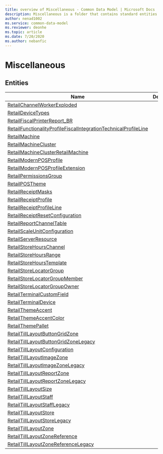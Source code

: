 ```yaml
---
title: overview of Miscellaneous - Common Data Model | Microsoft Docs
description: Miscellaneous is a folder that contains standard entities related to the Common Data Model.
author: nenad1002
ms.service: common-data-model
ms.reviewer: deonhe
ms.topic: article
ms.date: 7/20/2020
ms.author: nebanfic
---
```


# Miscellaneous


## Entities

|Name|Description|
|---|---|
|[RetailChannelWorkerExploded](RetailChannelWorkerExploded.md)||
|[RetailDeviceTypes](RetailDeviceTypes.md)||
|[RetailFiscalPrinterReport_BR](RetailFiscalPrinterReport_BR.md)||
|[RetailFunctionalityProfileFiscalIntegrationTechnicalProfileLine](RetailFunctionalityProfileFiscalIntegrationTechnicalProfileLine.md)||
|[RetailMachine](RetailMachine.md)||
|[RetailMachineCluster](RetailMachineCluster.md)||
|[RetailMachineClusterRetailMachine](RetailMachineClusterRetailMachine.md)||
|[RetailModernPOSProfile](RetailModernPOSProfile.md)||
|[RetailModernPOSProfileExtension](RetailModernPOSProfileExtension.md)||
|[RetailPermissionsGroup](RetailPermissionsGroup.md)||
|[RetailPOSTheme](RetailPOSTheme.md)||
|[RetailReceiptMasks](RetailReceiptMasks.md)||
|[RetailReceiptProfile](RetailReceiptProfile.md)||
|[RetailReceiptProfileLine](RetailReceiptProfileLine.md)||
|[RetailReceiptResetConfiguration](RetailReceiptResetConfiguration.md)||
|[RetailReportChannelTable](RetailReportChannelTable.md)||
|[RetailScaleUnitConfiguration](RetailScaleUnitConfiguration.md)||
|[RetailServerResource](RetailServerResource.md)||
|[RetailStoreHoursChannel](RetailStoreHoursChannel.md)||
|[RetailStoreHoursRange](RetailStoreHoursRange.md)||
|[RetailStoreHoursTemplate](RetailStoreHoursTemplate.md)||
|[RetailStoreLocatorGroup](RetailStoreLocatorGroup.md)||
|[RetailStoreLocatorGroupMember](RetailStoreLocatorGroupMember.md)||
|[RetailStoreLocatorGroupOwner](RetailStoreLocatorGroupOwner.md)||
|[RetailTerminalCustomField](RetailTerminalCustomField.md)||
|[RetailTerminalDevice](RetailTerminalDevice.md)||
|[RetailThemeAccent](RetailThemeAccent.md)||
|[RetailThemeAccentColor](RetailThemeAccentColor.md)||
|[RetailThemePallet](RetailThemePallet.md)||
|[RetailTillLayoutButtonGridZone](RetailTillLayoutButtonGridZone.md)||
|[RetailTillLayoutButtonGridZoneLegacy](RetailTillLayoutButtonGridZoneLegacy.md)||
|[RetailTillLayoutConfiguration](RetailTillLayoutConfiguration.md)||
|[RetailTillLayoutImageZone](RetailTillLayoutImageZone.md)||
|[RetailTillLayoutImageZoneLegacy](RetailTillLayoutImageZoneLegacy.md)||
|[RetailTillLayoutReportZone](RetailTillLayoutReportZone.md)||
|[RetailTillLayoutReportZoneLegacy](RetailTillLayoutReportZoneLegacy.md)||
|[RetailTillLayoutSize](RetailTillLayoutSize.md)||
|[RetailTillLayoutStaff](RetailTillLayoutStaff.md)||
|[RetailTillLayoutStaffLegacy](RetailTillLayoutStaffLegacy.md)||
|[RetailTillLayoutStore](RetailTillLayoutStore.md)||
|[RetailTillLayoutStoreLegacy](RetailTillLayoutStoreLegacy.md)||
|[RetailTillLayoutZone](RetailTillLayoutZone.md)||
|[RetailTillLayoutZoneReference](RetailTillLayoutZoneReference.md)||
|[RetailTillLayoutZoneReferenceLegacy](RetailTillLayoutZoneReferenceLegacy.md)||

